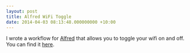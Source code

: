 ```yaml
---
layout: post
title: Alfred WiFi Toggle
date: 2014-04-03 08:13:48.000000000 +10:00
---
```

I wrote a workflow for [Alfred](http://www.alfredapp.com/) that allows you to toggle your wifi on and off. You can find it [here](https://github.com/shaydesdsgn/alfred-wifi-toggle).
